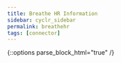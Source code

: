 ```yaml
---
title: Breathe HR Information
sidebar: cyclr_sidebar
permalink: breathehr
tags: [connector]
---
```

{::options parse_block_html="true" /}
